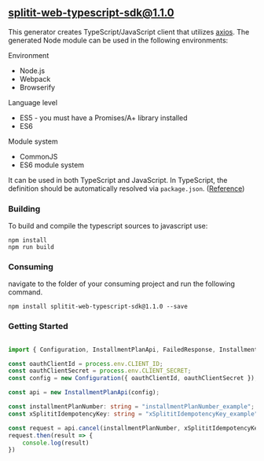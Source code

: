 ## splitit-web-typescript-sdk@1.1.0

This generator creates TypeScript/JavaScript client that utilizes [axios](https://github.com/axios/axios). The generated Node module can be used in the following environments:

Environment
* Node.js
* Webpack
* Browserify

Language level
* ES5 - you must have a Promises/A+ library installed
* ES6

Module system
* CommonJS
* ES6 module system

It can be used in both TypeScript and JavaScript. In TypeScript, the definition should be automatically resolved via `package.json`. ([Reference](http://www.typescriptlang.org/docs/handbook/typings-for-npm-packages.html))

### Building

To build and compile the typescript sources to javascript use:
```
npm install
npm run build
```

### Consuming

navigate to the folder of your consuming project and run the following command.

```
npm install splitit-web-typescript-sdk@1.1.0 --save
```

### Getting Started

```typescript

import { Configuration, InstallmentPlanApi, FailedResponse, InstallmentPlanCancelResponse } from "splitit-web-typescript-sdk";

const oauthClientId = process.env.CLIENT_ID;
const oauthClientSecret = process.env.CLIENT_SECRET;
const config = new Configuration({ oauthClientId, oauthClientSecret });

const api = new InstallmentPlanApi(config);

const installmentPlanNumber: string = "installmentPlanNumber_example";
const xSplititIdempotencyKey: string = "xSplititIdempotencyKey_example";

const request = api.cancel(installmentPlanNumber, xSplititIdempotencyKey);
request.then(result => {
    console.log(result)
})

```
